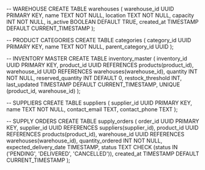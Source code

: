 -- WAREHOUSE
CREATE TABLE warehouses (
    warehouse_id UUID PRIMARY KEY,
    name TEXT NOT NULL,
    location TEXT NOT NULL,
    capacity INT NOT NULL,
    is_active BOOLEAN DEFAULT TRUE,
    created_at TIMESTAMP DEFAULT CURRENT_TIMESTAMP
);

-- PRODUCT CATEGORIES
CREATE TABLE categories (
    category_id UUID PRIMARY KEY,
    name TEXT NOT NULL,
    parent_category_id UUID
);

-- INVENTORY MASTER
CREATE TABLE inventory_master (
    inventory_id UUID PRIMARY KEY,
    product_id UUID REFERENCES products(product_id),
    warehouse_id UUID REFERENCES warehouses(warehouse_id),
    quantity INT NOT NULL,
    reserved_quantity INT DEFAULT 0,
    restock_threshold INT,
    last_updated TIMESTAMP DEFAULT CURRENT_TIMESTAMP,
    UNIQUE (product_id, warehouse_id)
);

-- SUPPLIERS
CREATE TABLE suppliers (
    supplier_id UUID PRIMARY KEY,
    name TEXT NOT NULL,
    contact_email TEXT,
    contact_phone TEXT
);

-- SUPPLY ORDERS
CREATE TABLE supply_orders (
    order_id UUID PRIMARY KEY,
    supplier_id UUID REFERENCES suppliers(supplier_id),
    product_id UUID REFERENCES products(product_id),
    warehouse_id UUID REFERENCES warehouses(warehouse_id),
    quantity_ordered INT NOT NULL,
    expected_delivery_date TIMESTAMP,
    status TEXT CHECK (status IN ('PENDING', 'DELIVERED', 'CANCELLED')),
    created_at TIMESTAMP DEFAULT CURRENT_TIMESTAMP
);

